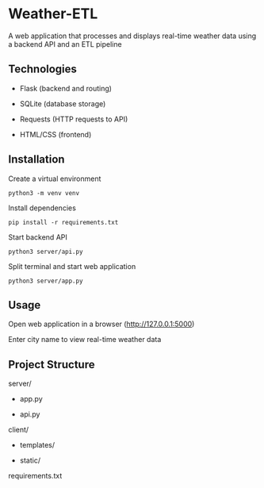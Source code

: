 # Weather-ETL
A web application that processes and displays real-time weather data using a backend API and an ETL pipeline

## Technologies
- Flask (backend and routing)

- SQLite (database storage)

- Requests (HTTP requests to API)

- HTML/CSS (frontend)

## Installation
Create a virtual environment

``python3 -m venv venv``

Install dependencies

``pip install -r requirements.txt``

Start backend API

``python3 server/api.py``

Split terminal and start web application

``python3 server/app.py``

## Usage

Open web application in a browser (http://127.0.0.1:5000)

Enter city name to view real-time weather data


## Project Structure

server/

- app.py                 
    
- api.py                 

client/

- templates/             
    
- static/                

requirements.txt        
